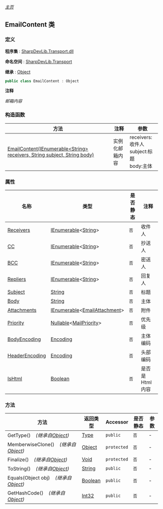 ###### [主页](./Index.md "主页")

## EmailContent 类

### 定义

**程序集** : [SharpDevLib.Transport.dll](./SharpDevLib.Transport.assembly.md "SharpDevLib.Transport.dll")

**命名空间** : [SharpDevLib.Transport](./SharpDevLib.Transport.namespace.md "SharpDevLib.Transport")

**继承** : [Object](https://learn.microsoft.com/en-us/dotnet/api/system.object "Object")

``` csharp
public class EmailContent : Object
```

**注释**

*邮箱内容*


### 构造函数

|方法|注释|参数|
|---|---|---|
|[EmailContent(IEnumerable\<String\> receivers, String subject, String body)](./SharpDevLib.Transport.EmailContent.ctor.IEnumerable.String.String.String.md "EmailContent(IEnumerable<String> receivers, String subject, String body)")|实例化邮箱内容|receivers:收件人<br>subject:标题<br>body:主体|


### 属性

|名称|类型|是否静态|注释|
|---|---|---|---|
|[Receivers](./SharpDevLib.Transport.EmailContent.Receivers.md "Receivers")|[IEnumerable](https://learn.microsoft.com/en-us/dotnet/api/system.collections.generic.ienumerable-1 "IEnumerable")\<[String](https://learn.microsoft.com/en-us/dotnet/api/system.string "String")\>|`否`|收件人|
|[CC](./SharpDevLib.Transport.EmailContent.CC.md "CC")|[IEnumerable](https://learn.microsoft.com/en-us/dotnet/api/system.collections.generic.ienumerable-1 "IEnumerable")\<[String](https://learn.microsoft.com/en-us/dotnet/api/system.string "String")\>|`否`|抄送人|
|[BCC](./SharpDevLib.Transport.EmailContent.BCC.md "BCC")|[IEnumerable](https://learn.microsoft.com/en-us/dotnet/api/system.collections.generic.ienumerable-1 "IEnumerable")\<[String](https://learn.microsoft.com/en-us/dotnet/api/system.string "String")\>|`否`|密送人|
|[Repliers](./SharpDevLib.Transport.EmailContent.Repliers.md "Repliers")|[IEnumerable](https://learn.microsoft.com/en-us/dotnet/api/system.collections.generic.ienumerable-1 "IEnumerable")\<[String](https://learn.microsoft.com/en-us/dotnet/api/system.string "String")\>|`否`|回复人|
|[Subject](./SharpDevLib.Transport.EmailContent.Subject.md "Subject")|[String](https://learn.microsoft.com/en-us/dotnet/api/system.string "String")|`否`|标题|
|[Body](./SharpDevLib.Transport.EmailContent.Body.md "Body")|[String](https://learn.microsoft.com/en-us/dotnet/api/system.string "String")|`否`|主体|
|[Attachments](./SharpDevLib.Transport.EmailContent.Attachments.md "Attachments")|[IEnumerable](https://learn.microsoft.com/en-us/dotnet/api/system.collections.generic.ienumerable-1 "IEnumerable")\<[EmailAttachment](./SharpDevLib.Transport.EmailAttachment.md "EmailAttachment")\>|`否`|附件|
|[Priority](./SharpDevLib.Transport.EmailContent.Priority.md "Priority")|[Nullable](https://learn.microsoft.com/en-us/dotnet/api/system.nullable-1 "Nullable")\<[MailPriority](https://learn.microsoft.com/en-us/dotnet/api/system.net.mail.mailpriority "MailPriority")\>|`否`|优先级|
|[BodyEncoding](./SharpDevLib.Transport.EmailContent.BodyEncoding.md "BodyEncoding")|[Encoding](https://learn.microsoft.com/en-us/dotnet/api/system.text.encoding "Encoding")|`否`|主体编码|
|[HeaderEncoding](./SharpDevLib.Transport.EmailContent.HeaderEncoding.md "HeaderEncoding")|[Encoding](https://learn.microsoft.com/en-us/dotnet/api/system.text.encoding "Encoding")|`否`|头部编码|
|[IsHtml](./SharpDevLib.Transport.EmailContent.IsHtml.md "IsHtml")|[Boolean](https://learn.microsoft.com/en-us/dotnet/api/system.boolean "Boolean")|`否`|是否是Html内容|


### 方法

|方法|返回类型|Accessor|是否静态|参数|
|---|---|---|---|---|
|GetType()&nbsp;&nbsp;&nbsp;&nbsp;*(继承自[Object](https://learn.microsoft.com/en-us/dotnet/api/system.object "Object"))*|[Type](https://learn.microsoft.com/en-us/dotnet/api/system.type "Type")|`public`|`否`|-|
|MemberwiseClone()&nbsp;&nbsp;&nbsp;&nbsp;*(继承自[Object](https://learn.microsoft.com/en-us/dotnet/api/system.object "Object"))*|[Object](https://learn.microsoft.com/en-us/dotnet/api/system.object "Object")|`protected`|`否`|-|
|Finalize()&nbsp;&nbsp;&nbsp;&nbsp;*(继承自[Object](https://learn.microsoft.com/en-us/dotnet/api/system.object "Object"))*|[Void](https://learn.microsoft.com/en-us/dotnet/api/system.void "Void")|`protected`|`否`|-|
|ToString()&nbsp;&nbsp;&nbsp;&nbsp;*(继承自[Object](https://learn.microsoft.com/en-us/dotnet/api/system.object "Object"))*|[String](https://learn.microsoft.com/en-us/dotnet/api/system.string "String")|`public`|`否`|-|
|Equals(Object obj)&nbsp;&nbsp;&nbsp;&nbsp;*(继承自[Object](https://learn.microsoft.com/en-us/dotnet/api/system.object "Object"))*|[Boolean](https://learn.microsoft.com/en-us/dotnet/api/system.boolean "Boolean")|`public`|`否`|-|
|GetHashCode()&nbsp;&nbsp;&nbsp;&nbsp;*(继承自[Object](https://learn.microsoft.com/en-us/dotnet/api/system.object "Object"))*|[Int32](https://learn.microsoft.com/en-us/dotnet/api/system.int32 "Int32")|`public`|`否`|-|


